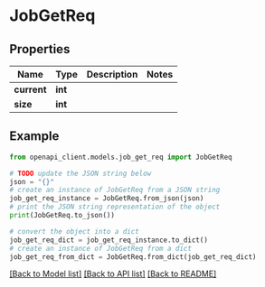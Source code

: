# JobGetReq


## Properties

Name | Type | Description | Notes
------------ | ------------- | ------------- | -------------
**current** | **int** |  | 
**size** | **int** |  | 

## Example

```python
from openapi_client.models.job_get_req import JobGetReq

# TODO update the JSON string below
json = "{}"
# create an instance of JobGetReq from a JSON string
job_get_req_instance = JobGetReq.from_json(json)
# print the JSON string representation of the object
print(JobGetReq.to_json())

# convert the object into a dict
job_get_req_dict = job_get_req_instance.to_dict()
# create an instance of JobGetReq from a dict
job_get_req_from_dict = JobGetReq.from_dict(job_get_req_dict)
```
[[Back to Model list]](../README.md#documentation-for-models) [[Back to API list]](../README.md#documentation-for-api-endpoints) [[Back to README]](../README.md)


